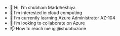 - 👋 Hi, I’m shubham Maddheshiya
- 👀 I’m interested in cloud computing
- 🌱 I’m currently learning Azure Administrator AZ-104
- 💞️ I’m looking to collaborate on Azure
- 📫 How to reach me ig @shubhuzone

<!---
shubhuzone/shubhuzone is a ✨ special ✨ repository because its `README.md` (this file) appears on your GitHub profile.
You can click the Preview link to take a look at your changes.
--->
